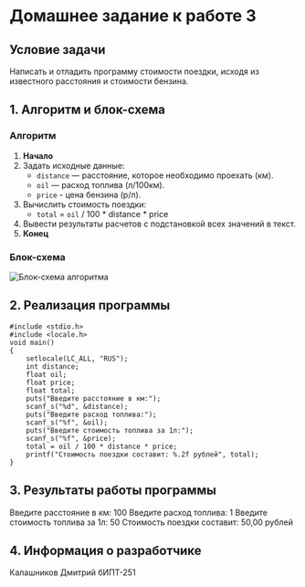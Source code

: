 # Домашнее задание к работе 3

## Условие задачи
Написать и отладить программу стоимости поездки, исходя из известного расстояния и стоимости бензина.

## 1. Алгоритм и блок-схема

### Алгоритм
1. **Начало**
2. Задать исходные данные:
   - `distance` — расстояние, которое необходимо проехать (км).
   - `oil` — расход топлива (л/100км).
   - `price` - цена бензина (р/л).
3. Вычислить стоимость поездки:
   - `total` = `oil` / 100 * distance * price 
5. Вывести результаты расчетов с подстановкой всех значений в текст.
6. **Конец**

### Блок-схема
![Блок-схема алгоритма](HW3/HW3.drawio) 

## 2. Реализация программы
```
#include <stdio.h>
#include <locale.h>
void main()
{
	setlocale(LC_ALL, "RUS");
	int distance;
	float oil;
	float price;
	float total;
	puts("Введите расстояние в км:");
	scanf_s("%d", &distance);
	puts("Введите расход топлива:");
	scanf_s("%f", &oil);
	puts("Введите стоимость топлива за 1л:");
	scanf_s("%f", &price);
	total = oil / 100 * distance * price;
	printf("Стоимость поездки составит: %.2f рублей", total);
}
```
## 3. Результаты работы программы

Введите расстояние в км:
100
Введите расход топлива:
1
Введите стоимость топлива за 1л:
50
Стоимость поездки составит: 50,00 рублей

## 4. Информация о разработчике

Калашников Дмитрий бИПТ-251

